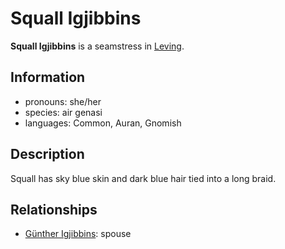 # Squall Igjibbins

**Squall Igjibbins** is a seamstress in [Leving](../leving/leving.md).

## Information

- pronouns: she/her
- species: air genasi
- languages: Common, Auran, Gnomish

## Description

Squall has sky blue skin and dark blue hair tied into a long braid.

## Relationships

- [Günther Igjibbins](gunther-igjibbins.md): spouse
